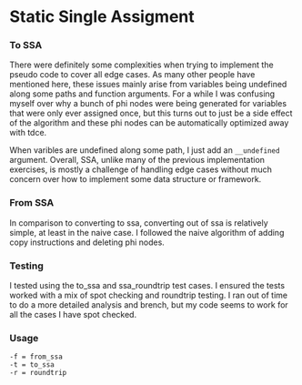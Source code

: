 # Static Single Assigment

### To SSA

There were definitely some complexities when trying to implement the pseudo code to cover all edge cases. As many other people have mentioned here, these issues mainly arise from variables being undefined along some paths and function arguments. For a while I was confusing myself over why a bunch of phi nodes were being generated for variables that were only ever assigned once, but this turns out to just be a side effect of the algorithm and these phi nodes can be automatically optimized away with tdce.

When varibles are undefined along some path, I just add an `__undefined` argument. Overall, SSA, unlike many of the previous implementation exercises, is mostly a challenge of handling edge cases without much concern over how to implement some data structure or framework.

### From SSA

In comparison to converting to ssa, converting out of ssa is relatively simple, at least in the naive case. I followed the naive algorithm of adding copy instructions and deleting phi nodes.

### Testing

I tested using the to_ssa and ssa_roundtrip test cases. I ensured the tests worked with a mix of spot checking and roundtrip testing. I ran out of time to do a more detailed analysis and brench, but my code seems to work for all the cases I have spot checked.

### Usage

```
-f = from_ssa
-t = to_ssa
-r = roundtrip
```
